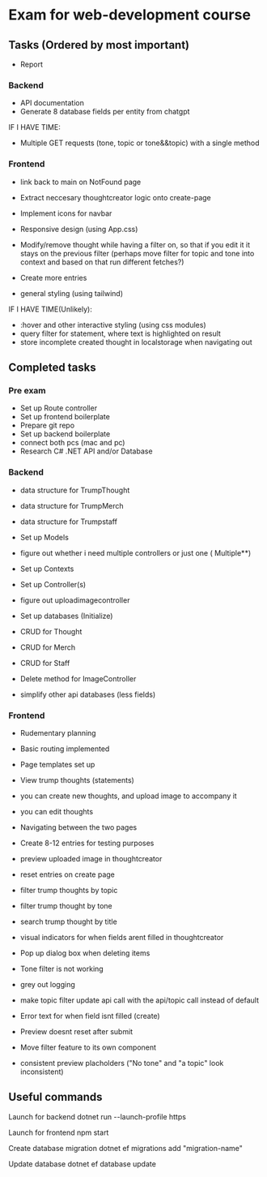 # Exam for web-development course

## Tasks (Ordered by most important)
- Report

### Backend 
- API documentation
- Generate 8 database fields per entity from chatgpt

IF I HAVE TIME:
- Multiple GET requests (tone, topic or tone&&topic) with a single method

### Frontend
- link back to main on NotFound page
- Extract neccesary thoughtcreator logic onto create-page

- Implement icons for navbar
- Responsive design (using App.css)
- Modify/remove thought while having a filter on, so that if you edit it it stays on the previous filter (perhaps move filter for topic and tone into context and based on that run different fetches?)

- Create more entries
- general styling (using tailwind) 


IF I HAVE TIME(Unlikely):
- :hover and other interactive styling (using css modules)
- query filter for statement, where text is highlighted on result
- store incomplete created thought in localstorage when navigating out

## Completed tasks
### Pre exam
- Set up Route controller
- Set up frontend boilerplate
- Prepare git repo
- Set up backend boilerplate
- connect both pcs (mac and pc) 
- Research C# .NET API and/or Database

### Backend
- data structure for TrumpThought
- data structure for TrumpMerch
- data structure for Trumpstaff

- Set up Models

- figure out whether i need multiple controllers or just one ( Multiple**)

- Set up Contexts
- Set up Controller(s)
- figure out uploadimagecontroller
- Set up databases (Initialize)

- CRUD for Thought
- CRUD for Merch
- CRUD for Staff

- Delete method for ImageController
- simplify other api databases (less fields)

### Frontend
- Rudementary planning
- Basic routing implemented
- Page templates set up

- View trump thoughts (statements)
- you can create new thoughts, and upload image to accompany it
- you can edit thoughts
- Navigating between the two pages

- Create 8-12 entries for testing purposes
- preview uploaded image in thoughtcreator
- reset entries on create page
- filter trump thoughts by topic
- filter trump thought by tone
- search trump thought by title
- visual indicators for when fields arent filled in thoughtcreator

- Pop up dialog box when deleting items
- Tone filter is not working
- grey out logging 
- make topic filter update api call with the api/topic call instead of default
- Error text for when field isnt filled (create)
- Preview doesnt reset after submit
- Move filter feature to its own component
- consistent preview placholders ("No tone" and "a topic" look inconsistent)

## Useful commands

Launch for backend
    dotnet run --launch-profile https

Launch for frontend
    npm start

Create database migration
    dotnet ef migrations add "migration-name" 

Update database
    dotnet ef database update